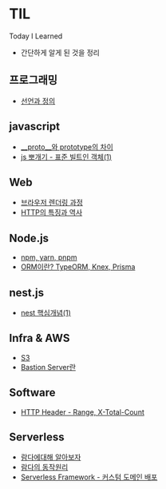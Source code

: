 # TIL
Today I Learned  
- 간단하게 알게 된 것을 정리  


## 프로그래밍
- [선언과 정의](https://github.com/RokwonK/TIL/blob/master/programming/%EC%84%A0%EC%96%B8%EA%B3%BC%EC%A0%95%EC%9D%98.md)

## javascript
- [__proto__와 prototype의 차이](https://github.com/RokwonK/TIL/blob/master/js_deep_dive/proto%EC%99%80prototype%EC%9D%98%EC%B0%A8%EC%9D%B4.md)
- [js 뽀개기 - 표준 빌트인 객체(1)](https://github.com/RokwonK/TIL/blob/master/js_deep_dive/%ED%91%9C%EC%A4%80%EB%B9%8C%ED%8A%B8%EC%9D%B8%EA%B0%9D%EC%B2%B4_1.md)

## Web
- [브라우저 렌더링 과정]()
- [HTTP의 특징과 역사](https://github.com/RokwonK/TIL/blob/master/web/HTTP%EC%9D%98%ED%8A%B9%EC%A7%95%EA%B3%BC%EC%97%AD%EC%82%AC.md)

## Node.js
- [npm, yarn, pnpm](https://github.com/RokwonK/TIL/blob/master/node/npm_yarn_pnpm.md)
- [ORM이란? TypeORM, Knex, Prisma](https://github.com/RokwonK/TIL/blob/master/node/orm.md)

## nest.js
- [nest 핵심개념(1)](https://github.com/RokwonK/TIL/blob/master/nest/nest%ED%95%B5%EC%8B%AC%EA%B0%9C%EB%85%90_1.md)

## Infra & AWS
- [S3](https://github.com/RokwonK/TIL/blob/master/aws/s3.md)
- [Bastion Server란](https://github.com/RokwonK/TIL/blob/master/Infrastructure/bastion_server.md)

## Software
- [HTTP Header - Range, X-Total-Count](https://github.com/RokwonK/TIL/blob/master/software/X-Total-Count.md)

## Serverless
- [람다에대해 알아보자](https://github.com/RokwonK/TIL/blob/master/serverless/%EB%9E%8C%EB%8B%A4%EB%9E%80.md)
- [람다의 동작원리]()
- [Serverless Framework - 커스텀 도메인 배포](https://github.com/RokwonK/TIL/blob/master/serverless/%EC%84%9C%EB%B2%84%EB%A6%AC%EC%8A%A4_%EB%8F%84%EB%A9%94%EC%9D%B8_%EB%B0%B0%ED%8F%AC.md)